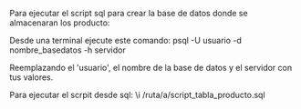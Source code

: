 Para ejecutar el script sql para crear la base de datos donde se almacenaran los producto:

Desde una terminal ejecute este comando:
psql -U usuario -d nombre_basedatos -h servidor

Reemplazando el 'usuario', el nombre de la base de datos y el servidor con tus valores.

Para ejecutar el scrpit desde sql:
\i /ruta/a/script_tabla_producto.sql
